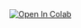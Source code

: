<a target="_blank" href="https://colab.research.google.com/github/tangtang30/sd/blob/main/start.ipynb">
  <img src="https://colab.research.google.com/assets/colab-badge.svg" alt="Open In Colab"/>
</a>
